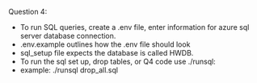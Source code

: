 Question 4:
- To run SQL queries, create a .env file, enter information for azure sql server database connection.
- .env.example outlines how the .env file should look
- sql_setup file expects the database is called HWDB.
- To run the sql set up, drop tables, or Q4 code use ./runsql:
- example:
   ./runsql drop_all.sql 

